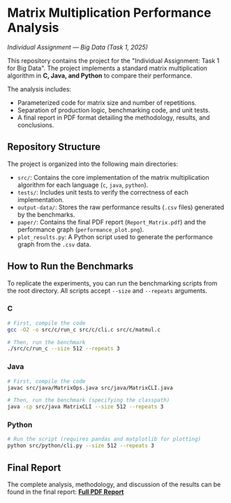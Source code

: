 # Matrix Multiplication Performance Analysis

_Individual Assignment — Big Data (Task 1, 2025)_

This repository contains the project for the "Individual Assignment: Task 1 for Big Data". The project implements a standard matrix multiplication algorithm in **C, Java, and Python** to compare their performance.

The analysis includes:
* Parameterized code for matrix size and number of repetitions.
* Separation of production logic, benchmarking code, and unit tests.
* A final report in PDF format detailing the methodology, results, and conclusions.

## Repository Structure

The project is organized into the following main directories:

* `src/`: Contains the core implementation of the matrix multiplication algorithm for each language (`c`, `java`, `python`).
* `tests/`: Includes unit tests to verify the correctness of each implementation.
* `output-data/`: Stores the raw performance results (`.csv` files) generated by the benchmarks.
* `paper/`: Contains the final PDF report (`Report_Matrix.pdf`) and the performance graph (`performance_plot.png`).
* `plot_results.py`: A Python script used to generate the performance graph from the `.csv` data.

## How to Run the Benchmarks

To replicate the experiments, you can run the benchmarking scripts from the root directory. All scripts accept `--size` and `--repeats` arguments.

### C
```bash
# First, compile the code
gcc -O2 -o src/c/run_c src/c/cli.c src/c/matmul.c

# Then, run the benchmark
./src/c/run_c --size 512 --repeats 3
```

### Java
```bash
# First, compile the code
javac src/java/MatrixOps.java src/java/MatrixCLI.java

# Then, run the benchmark (specifying the classpath)
java -cp src/java MatrixCLI --size 512 --repeats 3
```

### Python
```bash
# Run the script (requires pandas and matplotlib for plotting)
python src/python/cli.py --size 512 --repeats 3
```

## Final Report

The complete analysis, methodology, and discussion of the results can be found in the final report: **[Full PDF Report](./paper/Report_Matrix.pdf)**


